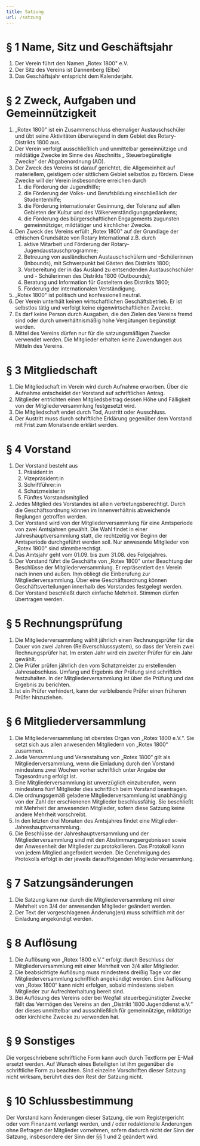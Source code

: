 ```yaml
---
title: Satzung
url: /satzung
---
```


# § 1 Name, Sitz und Geschäftsjahr

1. Der Verein führt den Namen „Rotex 1800" e.V.
2. Der Sitz des Vereins ist Dannenberg (Elbe)
3. Das Geschäftsjahr entspricht dem Kalenderjahr.

# § 2 Zweck, Aufgaben und Gemeinnützigkeit

1. „Rotex 1800" ist ein Zusammenschluss ehemaliger Austauschschüler und übt seine Aktivitäten überwiegend in dem Gebiet des Rotary-Distrikts 1800 aus.
2. Der Verein verfolgt ausschließlich und unmittelbar gemeinnützige und mildtätige Zwecke im Sinne des Abschnitts „ Steuerbegünstigte Zwecke" der Abgabenordnung (AO).
3.  Der Zweck des Vereins ist darauf gerichtet, die Allgemeinheit auf materiellem, geistigem oder sittlichem Gebiet selbstlos zu fördern. Diese Zwecke will der Verein insbesondere erreichen durch
    1. die Förderung der Jugendhilfe;
    2. die Förderung der Volks- und Berufsbildung einschließlich der Studentenhilfe;
    3. die Förderung internationaler Gesinnung, der Toleranz auf allen Gebieten der Kultur und des Völkerverständigungsgedankens;
    4. die Förderung des bürgerschaftlichen Engagements zugunsten gemeinnütziger, mildtätiger und kirchlicher Zwecke.
4. Den Zweck des Vereins erfüllt „Rotex 1800" auf der Grundlage der ethischen Grundsätze von Rotary International z.B. durch
    1. aktive Mitarbeit und Förderung der Rotary-Jugendaustauschprogramme;
    2. Betreuung von ausländischen Austauschschülern und -Schülerinnen (Inbounds), mit Schwerpunkt bei Gästen des Distrikts 1800;
    3. Vorbereitung der in das Ausland zu entsendenden Austauschschüler und - Schülerinnen des Distrikts 1800 (Outbounds);
    4. Beratung und Information für Gasteltern des Distrikts 1800;
    5. Förderung der internationalen Verständigung.
5. „Rotex 1800" ist politisch und konfessionell neutral.
6. Der Verein unterhält keinen wirtschaftlichen Geschäftsbetrieb. Er ist selbstlos tätig und verfolgt keine eigenwirtschaftlichen Zwecke.
7. Es darf keine Person durch Ausgaben, die den Zielen des Vereins fremd sind oder durch unverhältnismäßig hohe Vergütungen begünstigt werden.
8. Mittel des Vereins dürfen nur für die satzungsmäßigen Zwecke verwendet werden. Die Mitglieder erhalten keine Zuwendungen aus Mitteln des Vereins.

# § 3 Mitgliedschaft

1. Die Mitgliedschaft im Verein wird durch Aufnahme erworben. Über die Aufnahme entscheidet der Vorstand auf schriftlichen Antrag.
2. Mitglieder entrichten einen Mitgliedsbeitrag dessen Höhe und Fälligkeit von der Mitgliederversammlung festgesetzt wird.
3. Die Mitgliedschaft endet durch Tod, Austritt oder Ausschluss.
4. Der Austritt muss durch schriftliche Erklärung gegenüber dem Vorstand mit Frist zum Monatsende erklärt werden.

# § 4 Vorstand

1. Der Vorstand besteht aus
   1. Präsident:in
   2. Vizepräsident:in
   3. Schriftführer:in
   4. Schatzmeister:in
   5. Fünftes Vorstandsmitglied
2. Jedes Mitglied des Vorstandes ist allein vertretungsberechtigt. Durch die Geschäftsordnung können im Innenverhältnis abweichende Reglungen getroffen werden.
3. Der Vorstand wird von der Mitgliederversammlung für eine Amtsperiode von zwei Amtsjahren gewählt. Die Wahl findet in einer Jahreshauptversammlung statt, die rechtzeitig vor Beginn der Amtsperiode durchgeführt werden soll. Nur anwesende Mitglieder von „Rotex 1800" sind stimmberechtigt.
4. Das Amtsjahr geht vom 01.09. bis zum 31.08. des Folgejahres.
5. Der Vorstand führt die Geschäfte von „Rotex 1800" unter Beachtung der Beschlüsse der Mitgliederversammlung. Er repräsentiert den Verein nach innen und außen. Ihm obliegt die Einberufung zur Mitgliederversammlung. Über eine Geschäftsordnung können Geschäftsverteilungen innerhalb des Vorstandes festgelegt werden.
6. Der Vorstand beschließt durch einfache Mehrheit. Stimmen dürfen übertragen werden.

# § 5 Rechnungsprüfung
1. Die Mitgliederversammlung wählt jährlich einen Rechnungsprüfer für die Dauer von zwei Jahren (Reißverschlusssystem), so dass der Verein zwei Rechnungsprüfer hat. Im ersten Jahr wird ein zweiter Prüfer für ein Jahr gewählt.
2. Die Prüfer prüfen jährlich den vom Schatzmeister zu erstellenden Jahresabschluss. Umfang und Ergebnis der Prüfung sind schriftlich festzuhalten. In der Mitgliederversammlung ist über die Prüfung und das Ergebnis zu berichten.
3. Ist ein Prüfer verhindert, kann der verbleibende Prüfer einen früheren Prüfer hinzuziehen.

# § 6 Mitgliederversammlung
1. Die Mitgliederversammlung ist oberstes Organ von „Rotex 1800 e.V.“. Sie setzt sich aus allen anwesenden Mitgliedern von „Rotex 1800“ zusammen.
2. Jede Versammlung und Veranstaltung von „Rotex 1800“ gilt als Mitgliederversammlung, wenn die Einladung durch den Vorstand mindestens zwei Wochen vorher schriftlich unter Angabe der Tagesordnung erfolgt ist.
4. Eine Mitgliederversammlung ist unverzüglich einzuberufen, wenn mindestens fünf Mitglieder dies schriftlich beim Vorstand beantragen.
5. Die ordnungsgemäß geladene Mitgliederversammlung ist unabhängig von der Zahl der erschienenen Mitglieder beschlussfähig. Sie beschließt mit Mehrheit der anwesenden Mitglieder, sofern diese Satzung keine andere Mehrheit vorschreibt.
6. In den letzten drei Monaten des Amtsjahres findet eine Mitglieder- Jahreshauptversammlung.
7. Die Beschlüsse der Jahreshauptversammlung und der Mitgliederversammlung sind mit den Abstimmungsergebnissen sowie der Anwesenheit der Mitglieder zu protokollieren. Das Protokoll kann von jedem Mitglied angefordert werden. Die Genehmigung des Protokolls erfolgt in der jeweils darauffolgenden Mitgliederversammlung.

# § 7 Satzungsänderungen
1. Die Satzung kann nur durch die Mitgliederversammlung mit einer Mehrheit von 3/4 der anwesenden Mitglieder geändert werden.
2. Der Text der vorgeschlagenen Änderung(en) muss schriftlich mit der Einladung angekündigt werden.

# § 8 Auflösung
1. Die Auflösung von „Rotex 1800 e.V.“ erfolgt durch Beschluss der Mitgliederversammlung mit einer Mehrheit von 3/4 aller Mitglieder.
2. Die beabsichtigte Auflösung muss mindestens dreißig Tage vor der Mitgliederversammlung schriftlich angekündigt werden. Eine Auflösung von „Rotex 1800“ kann nicht erfolgen, sobald mindestens sieben Mitglieder zur Aufrechterhaltung bereit sind.
3. Bei Auflösung des Vereins oder bei Wegfall steuerbegünstigter Zwecke fällt das Vermögen des Vereins an den „Distrikt 1800 Jugenddienst e.V.“ der dieses unmittelbar und ausschließlich für gemeinnützige, mildtätige oder kirchliche Zwecke zu verwenden hat.

# § 9 Sonstiges
Die vorgeschriebene schriftliche Form kann auch durch Textform per E-Mail ersetzt werden. Auf Wunsch eines Beteiligten ist ihm gegenüber die schriftliche Form zu beachten. Sind einzelne Vorschriften dieser Satzung nicht wirksam, berührt dies den Rest der Satzung nicht.

# § 10 Schlussbestimmung
Der Vorstand kann Änderungen dieser Satzung, die vom Registergericht oder vom Finanzamt verlangt werden, und / oder redaktionelle Änderungen ohne Befragen der Mitglieder vornehmen, sofern dadurch nicht der Sinn der Satzung, insbesondere der Sinn der §§ 1 und 2 geändert wird.